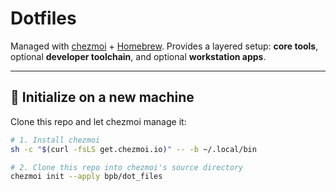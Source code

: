 # Dotfiles

Managed with [chezmoi](https://www.chezmoi.io/) + [Homebrew](https://brew.sh/).
Provides a layered setup: **core tools**, optional **developer toolchain**, and optional **workstation apps**.

---

## 🚀 Initialize on a new machine

Clone this repo and let chezmoi manage it:

```bash
# 1. Install chezmoi
sh -c "$(curl -fsLS get.chezmoi.io)" -- -b ~/.local/bin

# 2. Clone this repo into chezmoi's source directory
chezmoi init --apply bpb/dot_files
```
